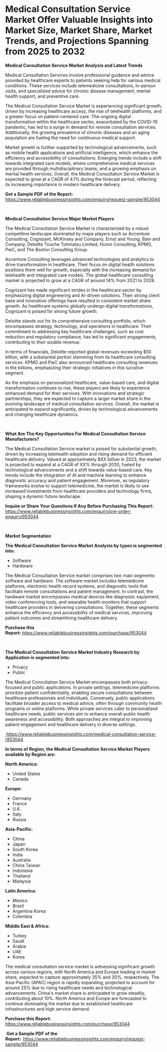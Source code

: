 <p><h1>Medical Consultation Service Market Offer Valuable Insights into Market Size, Market Share, Market Trends, and Projections Spanning from 2025 to 2032</h1></p><p><strong>Medical Consultation Service Market Analysis and Latest Trends</strong></p>
<p><p>Medical Consultation Services involve professional guidance and advice provided by healthcare experts to patients seeking help for various medical conditions. These services include telemedicine consultations, in-person visits, and specialized advice for chronic disease management, mental health support, and preventive care. </p><p>The Medical Consultation Service Market is experiencing significant growth, driven by increasing healthcare access, the rise of telehealth platforms, and a greater focus on patient-centered care. The ongoing digital transformation within the healthcare sector, exacerbated by the COVID-19 pandemic, has led to a surge in demand for remote consultation services. Additionally, the growing prevalence of chronic diseases and an aging population are fueling the need for continuous medical support.</p><p>Market growth is further supported by technological advancements, such as mobile health applications and artificial intelligence, which enhance the efficiency and accessibility of consultations. Emerging trends include a shift towards integrated care models, where comprehensive medical services are provided through multidisciplinary teams, and a growing emphasis on mental health services. Overall, the Medical Consultation Service Market is expected to grow at a CAGR of 4.1% during the forecast period, reflecting its increasing importance in modern healthcare delivery.</p></p>
<p><strong>Get a Sample PDF of the Report:&nbsp;</strong> <a href="https://www.reliablebusinessinsights.com/enquiry/request-sample/953044?utm_campaign=62&utm_medium=2&utm_source=Github&utm_content=ia&utm_term=18042025&utm_id=medical-consultation-service">https://www.reliablebusinessinsights.com/enquiry/request-sample/953044</a></p>
<p>&nbsp;</p>
<p><strong>Medical Consultation Service Major Market Players</strong></p>
<p><p>The Medical Consultation Service Market is characterized by a robust competitive landscape dominated by major players such as Accenture Consulting, Cognizant, McKinsey and Company, Ernst and Young, Bain and Company, Deloitte Touche Tohmatsu Limited, Huron Consulting, KPMG, PwC, and The Boston Consulting Group. </p><p>Accenture Consulting leverages advanced technologies and analytics to drive transformation in healthcare. Their focus on digital health solutions positions them well for growth, especially with the increasing demand for telehealth and integrated care models. The global healthcare consulting market is projected to grow at a CAGR of around 14% from 2021 to 2028.</p><p>Cognizant has made significant strides in the healthcare sector by emphasizing digital engineering and AI-driven solutions. Their strong client base and innovative offerings have resulted in consistent market share growth. As healthcare systems globally undergo digital transformations, Cognizant is poised for strong future growth.</p><p>Deloitte stands out for its comprehensive consulting portfolio, which encompasses strategy, technology, and operations in healthcare. Their commitment to addressing key healthcare challenges, such as cost reduction and regulatory compliance, has led to significant engagements, contributing to their sizable revenue.</p><p>In terms of financials, Deloitte reported global revenues exceeding $50 billion, with a substantial portion stemming from its healthcare consulting services. KPMG and PwC also announced healthcare consulting revenues in the billions, emphasizing their strategic initiatives in this lucrative segment. </p><p>As the emphasis on personalized healthcare, value-based care, and digital transformation continues to rise, these players are likely to experience enhanced demand for their services. With innovations and strategic partnerships, they are expected to capture a larger market share in the evolving landscape of medical consultation services. Overall, the market is anticipated to expand significantly, driven by technological advancements and changing healthcare dynamics.</p></p>
<p>&nbsp;</p>
<p><strong>What Are The Key Opportunities For Medical Consultation Service Manufacturers?</strong></p>
<p><p>The Medical Consultation Service market is poised for substantial growth, driven by increasing telehealth adoption and rising demand for efficient healthcare delivery. Valued at approximately $XX billion in 2023, the market is projected to expand at a CAGR of XX% through 2030, fueled by technological advancements and a shift towards value-based care. Key trends include the integration of AI and machine learning to enhance diagnostic accuracy and patient engagement. Moreover, as regulatory frameworks evolve to support telemedicine, the market is likely to see increased investments from healthcare providers and technology firms, shaping a dynamic future landscape.</p></p>
<p><strong>Inquire or Share Your Questions If Any Before Purchasing This Report:</strong> <a href="https://www.reliablebusinessinsights.com/enquiry/pre-order-enquiry/953044?utm_campaign=62&utm_medium=2&utm_source=Github&utm_content=ia&utm_term=18042025&utm_id=medical-consultation-service">https://www.reliablebusinessinsights.com/enquiry/pre-order-enquiry/953044</a></p>
<p>&nbsp;</p>
<p><strong>Market Segmentation</strong></p>
<p><strong>The Medical Consultation Service Market Analysis by types is segmented into:</strong></p>
<p><ul><li>Software</li><li>Hardware</li></ul></p>
<p><p>The Medical Consultation Service market comprises two main segments: software and hardware. The software market includes telemedicine platforms, electronic health record systems, and diagnostic tools that facilitate remote consultations and patient management. In contrast, the hardware market encompasses medical devices like diagnostic equipment, video conferencing tools, and wearable health monitors that support healthcare providers in delivering consultations. Together, these segments enhance the efficiency and accessibility of medical services, improving patient outcomes and streamlining healthcare delivery.</p></p>
<p><strong>Purchase this Report:&nbsp;</strong><a href="https://www.reliablebusinessinsights.com/purchase/953044?utm_campaign=62&utm_medium=2&utm_source=Github&utm_content=ia&utm_term=18042025&utm_id=medical-consultation-service">https://www.reliablebusinessinsights.com/purchase/953044</a></p>
<p>&nbsp;</p>
<p><strong>The Medical Consultation Service Market Industry Research by Application is segmented into:</strong></p>
<p><ul><li>Privacy</li><li>Public</li></ul></p>
<p><p>The Medical Consultation Service Market encompasses both privacy-focused and public applications. In private settings, telemedicine platforms prioritize patient confidentiality, enabling secure consultations between healthcare professionals and individuals. Conversely, public applications facilitate broader access to medical advice, often through community health programs or online platforms. While private services cater to personalized healthcare needs, public services aim to enhance overall public health awareness and accessibility. Both approaches are integral to improving patient engagement and healthcare delivery in diverse settings.</p></p>
<p><a href="https://www.reliablebusinessinsights.com/medical-consultation-service-r953044?utm_campaign=62&utm_medium=2&utm_source=Github&utm_content=ia&utm_term=18042025&utm_id=medical-consultation-service">&nbsp;https://www.reliablebusinessinsights.com/medical-consultation-service-r953044</a></p>
<p><strong>In terms of Region, the Medical Consultation Service Market Players available by Region are:</strong></p>
<p>
    <p> <strong> North America: </strong>
        <ul>
            <li>United States</li>
            <li>Canada</li>
        </ul>
        </p> 
    <p> <strong> Europe: </strong>
        <ul>
            <li>Germany</li>
            <li>France</li>
            <li>U.K.</li>
            <li>Italy</li>
            <li>Russia</li>
        </ul>
        </p> 
    <p> <strong> Asia-Pacific: </strong>
        <ul>
            <li>China</li>
            <li>Japan</li>
            <li>South Korea</li>
            <li>India</li>
            <li>Australia</li>
            <li>China Taiwan</li>
            <li>Indonesia</li>
            <li>Thailand</li>
            <li>Malaysia</li>
        </ul>
        </p> 
    <p> <strong> Latin America: </strong>
        <ul>
            <li>Mexico</li>
            <li>Brazil</li>
            <li>Argentina Korea</li>
            <li>Colombia</li>
        </ul>
        </p> 
    <p> <strong> Middle East & Africa: </strong>
        <ul>
            <li>Turkey</li>
            <li>Saudi</li>
            <li>Arabia</li>
            <li>UAE</li>
            <li>Korea</li>
        </ul>
    </p>
    </p>
<p><p>The medical consultation service market is witnessing significant growth across various regions, with North America and Europe leading in market share, expected to capture approximately 35% and 30%, respectively. The Asia-Pacific (APAC) region is rapidly expanding, projected to account for around 25% due to rising healthcare needs and technological advancements. China's market share is anticipated to grow steadily, contributing about 10%. North America and Europe are forecasted to continue dominating the market due to established healthcare infrastructures and high service demand.</p></p>
<p><strong>Purchase this Report: </strong><a href="https://www.reliablebusinessinsights.com/purchase/953044?utm_campaign=62&utm_medium=2&utm_source=Github&utm_content=ia&utm_term=18042025&utm_id=medical-consultation-service">https://www.reliablebusinessinsights.com/purchase/953044</a></p>
<p>&nbsp;<strong>Get a Sample PDF of the Report:&nbsp;&nbsp;</strong><a href="https://www.reliablebusinessinsights.com/enquiry/request-sample/953044?utm_campaign=62&utm_medium=2&utm_source=Github&utm_content=ia&utm_term=18042025&utm_id=medical-consultation-service">https://www.reliablebusinessinsights.com/enquiry/request-sample/953044</a></p>
<p><strong></strong></p>
<p><p></p><p></p><p></p></p>